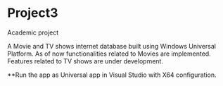 # Project3
Academic project

A Movie and TV shows internet database built using Windows Universal Platform.
As of now functionalities related to Movies are implemented.
Features related to TV shows are under development.

**Run the app as Universal app in Visual Studio with X64 configuration.
